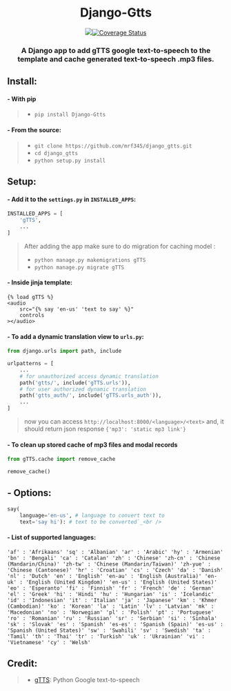 <h1 align='center'> Django-Gtts </h1>
<p align='center'>
<a href='https://travis-ci.com/mrf345/django_gtts'><img src='https://travis-ci.com/mrf345/django_gtts.svg?branch=master' /></a><a href='https://coveralls.io/github/mrf345/django_gtts?branch=master'><img src='https://coveralls.io/repos/github/mrf345/django_gtts/badge.svg?branch=master' alt='Coverage Status' /></a>
</p>
<h3 align='center'>
    A Django app to add gTTS google text-to-speech to the template 
    and cache generated text-to-speech .mp3 files.
</h3>

## Install:

#### - With pip
> - `pip install Django-Gtts` <br />

#### - From the source:
> - `git clone https://github.com/mrf345/django_gtts.git`<br />
> - `cd django_gtts` <br />
> - `python setup.py install`

## Setup:
#### - Add it to the `settings.py` in `INSTALLED_APPS`:
```python
INSTALLED_APPS = [
    'gTTS',
    ...
]
```
> After adding the app make sure to do migration for caching model :
> - `python manage.py makemigrations gTTS`
> - `python manage.py migrate gTTS`

#### - Inside jinja template:
```jinja
{% load gTTS %}
<audio
    src="{% say 'en-us' 'text to say' %}"
    controls
></audio>
```

#### - To add a dynamic translation view to `urls.py`: 
```python
from django.urls import path, include

urlpatterns = [
    ...
    # for unauthorized access dynamic translation 
    path('gtts/', include('gTTS.urls')),
    # for user authorized dynamic translation
    path('gtts_auth/', include('gTTS.urls_auth')),
    ...
]
```
> now you can access `http://localhost:8000/<language>/<text>` and, it should return json response `{'mp3': 'static mp3 link'}`

#### - To clean up stored cache of mp3 files and modal records
```python
from gTTS.cache import remove_cache

remove_cache()
```


## - Options:
```python
say(
    language='en-us', # language to convert text to
    text='say hi'): # text to be converted`_<br />
```


#### - List of supported languages:

`
    'af' : 'Afrikaans'
    'sq' : 'Albanian'
    'ar' : 'Arabic'
    'hy' : 'Armenian'
    'bn' : 'Bengali'
    'ca' : 'Catalan'
    'zh' : 'Chinese'
    'zh-cn' : 'Chinese (Mandarin/China)'
    'zh-tw' : 'Chinese (Mandarin/Taiwan)'
    'zh-yue' : 'Chinese (Cantonese)'
    'hr' : 'Croatian'
    'cs' : 'Czech'
    'da' : 'Danish'
    'nl' : 'Dutch'
    'en' : 'English'
    'en-au' : 'English (Australia)'
    'en-uk' : 'English (United Kingdom)'
    'en-us' : 'English (United States)'
    'eo' : 'Esperanto'
    'fi' : 'Finnish'
    'fr' : 'French'
    'de' : 'German'
    'el' : 'Greek'
    'hi' : 'Hindi'
    'hu' : 'Hungarian'
    'is' : 'Icelandic'
    'id' : 'Indonesian'
    'it' : 'Italian'
    'ja' : 'Japanese'
    'km' : 'Khmer (Cambodian)'
    'ko' : 'Korean'
    'la' : 'Latin'
    'lv' : 'Latvian'
    'mk' : 'Macedonian'
    'no' : 'Norwegian'
    'pl' : 'Polish'
    'pt' : 'Portuguese'
    'ro' : 'Romanian'
    'ru' : 'Russian'
    'sr' : 'Serbian'
    'si' : 'Sinhala'
    'sk' : 'Slovak'
    'es' : 'Spanish'
    'es-es' : 'Spanish (Spain)'
    'es-us' : 'Spanish (United States)'
    'sw' : 'Swahili'
    'sv' : 'Swedish'
    'ta' : 'Tamil'
    'th' : 'Thai'
    'tr' : 'Turkish'
    'uk' : 'Ukrainian'
    'vi' : 'Vietnamese'
    'cy' : 'Welsh'
`

## Credit:
> - [gTTS][2c6d97b1]: Python Google text-to-speech

  [2c6d97b1]: https://github.com/pndurette/gTTS "gTTs repo"
